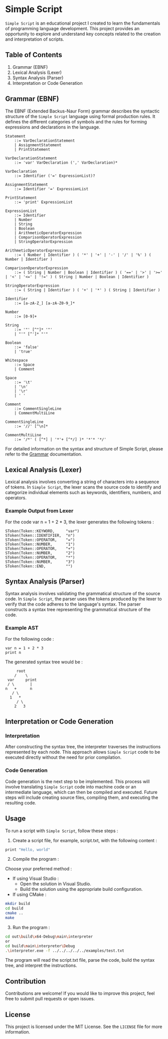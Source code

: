 # Simple Script

`Simple Script` is an educational project I created to learn the fundamentals of
programming language development. This project provides an opportunity to explore
and understand key concepts related to the creation and interpretation of scripts.

## Table of Contents

1. Grammar (EBNF)
2. Lexical Analysis (Lexer)
3. Syntax Analysis (Parser)
4. Interpretation or Code Generation

## Grammar (EBNF)

The EBNF (Extended Backus-Naur Form) grammar describes the syntactic structure of the
`Simple Script` language using formal production rules. It defines the different categories
of symbols and the rules for forming expressions and declarations in the language.

```ebnf
Statement
    ::= VarDeclarationStatement
    | AssignmentStatement
    | PrintStatement

VarDeclarationStatement
    ::= 'var' VarDeclaration (',' VarDeclaration)*

VarDeclaration
    ::= Identifier ('=' ExpressionList)?

AssignmentStatement
    ::= Identifier '=' ExpressionList

PrintStatement
    ::= 'print' ExpressionList

ExpressionList
    ::= Identifier
    | Number
    | String
    | Boolean
    | ArithmeticOperatorExpression
    | ComparisonOperatorExpression
    | StringOperatorExpression

ArithmeticOperatorExpression
    ::= ( Number | Identifier ) ( '*' | '+' | '-' | '/' | '%' ) ( Number | Identifier )

ComparisonOperatorExpression
    ::= ( String | Number | Boolean | Identifier ) ( '==' | '>' | '>=' | '<' | '<=' | '!=' ) ( String | Number | Boolean | Identifier )

StringOperatorExpression
    ::= ( String | Identifier ) ( '+' | '*' ) ( String | Identifier )

Identifier
    ::= [a-zA-Z_] [a-zA-Z0-9_]*

Number
    ::= [0-9]+

String
    ::= '"' [^"]* '"'
    | "'" [^']* "'"

Boolean
    ::= 'false'
    | 'true'

Whitespace
    ::= Space
    | Comment

Space
    ::= '\t'
    | '\n'
    | '\r'
    | ' '

Comment
    ::= CommentSingleLine
    | CommentMultiLine

CommentSingleLine
    ::= '//' [^\n]*

CommentMultiLine
    ::= '/*' ( [^*] | '*'+ [^*/] )* '*'* '*/'
```

For detailed information on the syntax and structure of Simple Script, please refer
to the [Grammar](documentation/grammar/index.md) documentation.

## Lexical Analysis (Lexer)

Lexical analysis involves converting a string of characters into a sequence of tokens.
In `Simple Script`, the lexer scans the source code to identify and categorize individual
elements such as keywords, identifiers, numbers, and operators.

### Example Output from Lexer

For the code var n = 1 + 2 * 3, the lexer generates the following tokens :

```
SToken(Token::KEYWORD,     "var")
SToken(Token::IDENTIFIER,  "n")
SToken(Token::OPERATOR,    "=")
SToken(Token::NUMBER,      "1")
SToken(Token::OPERATOR,    "+")
SToken(Token::NUMBER,      "2")
SToken(Token::OPERATOR,    "*")
SToken(Token::NUMBER,      "3")
SToken(Token::END,         "")
```

## Syntax Analysis (Parser)

Syntax analysis involves validating the grammatical structure of the source code. In `Simple Script`,
the parser uses the tokens produced by the lexer to verify that the code adheres to the language's
syntax. The parser constructs a syntax tree representing the grammatical structure of the code.

### Example AST

For the following code :

```
var n = 1 + 2 * 3
print n
```

The generated syntax tree would be :

```
     root
    /    \ 
 var     print
 / \       |
n   +      n
   / \
  1   *
     / \
    2   3
```

## Interpretation or Code Generation

### Interpretation

After constructing the syntax tree, the interpreter traverses the instructions
represented by each node. This approach allows `Simple Script` code to be executed
directly without the need for prior compilation.

### Code Generation

Code generation is the next step to be implemented. This process will involve translating
`Simple Script` code into machine code or an intermediate language, which can then be compiled
and executed. Future steps will include creating source files, compiling them, and executing
the resulting code.

## Usage

To run a script with `Simple Script`, follow these steps :

1. Create a script file, for example, script.txt, with the following content :

```c
print "Hello, world"
```

2. Compile the program :

Choose your preferred method :

- If using Visual Studio :
    - Open the solution in Visual Studio.
    - Build the solution using the appropriate build configuration.
- If using CMake :

```bash
mkdir build
cd build
cmake ..
make
```

3. Run the program :

```bash
cd out\build\x64-Debug\main\interpreter
or
cd build\main\interpreter\Debug
.\interpreter.exe -f ../../../../../examples/test.txt
```

The program will read the script.txt file, parse the code, build the syntax tree,
and interpret the instructions.

## Contribution

Contributions are welcome! If you would like to improve this project, feel free to submit
pull requests or open issues.

## License

This project is licensed under the MIT License. See the `LICENSE` file for more information.

